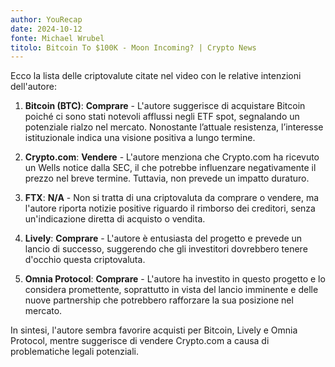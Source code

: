 ```yaml
---
author: YouRecap
date: 2024-10-12
fonte: Michael Wrubel
titolo: Bitcoin To $100K - Moon Incoming? | Crypto News
---
```


Ecco la lista delle criptovalute citate nel video con le relative intenzioni dell'autore:

1. **Bitcoin (BTC)**: **Comprare** - L'autore suggerisce di acquistare Bitcoin poiché ci sono stati notevoli afflussi negli ETF spot, segnalando un potenziale rialzo nel mercato. Nonostante l’attuale resistenza, l’interesse istituzionale indica una visione positiva a lungo termine.

2. **Crypto.com**: **Vendere** - L'autore menziona che Crypto.com ha ricevuto un Wells notice dalla SEC, il che potrebbe influenzare negativamente il prezzo nel breve termine. Tuttavia, non prevede un impatto duraturo.

3. **FTX**: **N/A** - Non si tratta di una criptovaluta da comprare o vendere, ma l'autore riporta notizie positive riguardo il rimborso dei creditori, senza un'indicazione diretta di acquisto o vendita.

4. **Lively**: **Comprare** - L'autore è entusiasta del progetto e prevede un lancio di successo, suggerendo che gli investitori dovrebbero tenere d'occhio questa criptovaluta.

5. **Omnia Protocol**: **Comprare** - L'autore ha investito in questo progetto e lo considera promettente, soprattutto in vista del lancio imminente e delle nuove partnership che potrebbero rafforzare la sua posizione nel mercato.

In sintesi, l'autore sembra favorire acquisti per Bitcoin, Lively e Omnia Protocol, mentre suggerisce di vendere Crypto.com a causa di problematiche legali potenziali.
